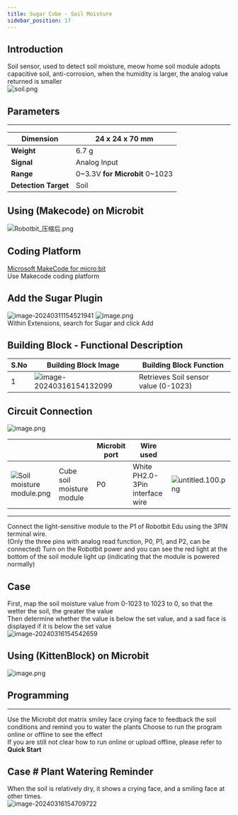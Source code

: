 ```yaml
---
title: Sugar Cube - Soil Moisture
sidebar_position: 17
---
```



## Introduction
Soil sensor, used to detect soil moisture, meow home soil module adopts capacitive soil, anti-corrosion, when the humidity is larger, the analog value returned is smaller<br />![soil.png](https://learn.kittenbot.cn/2024md_pic/1636035841223-6879353d-8781-4191-afc2-9a801c3506a1.png)





## Parameters
---
| **Dimension** | 24 x 24 x 70 mm |
| --- | --- |
| **Weight** | 6.7 g |
| **Signal** | Analog Input |
| **Range** | 0~3.3V **for Microbit** 0~1023 |
| **Detection Target** | Soil |





## Using (Makecode) on Microbit
![Robotbit_压缩后.png](https://learn.kittenbot.cn/2024md_pic/1709112761000-c84282ba-fe71-45c1-8ad4-8e7f6fc4738f.png)





##   Coding Platform
[Microsoft MakeCode for micro:bit](https://makecode.microbit.org/#editor)<br />Use Makecode coding platform





## Add the Sugar Plugin
![image-20240311154521941](https://learn.kittenbot.cn/2024md_pic/image-20240311154521941.png)
![image.png](https://learn.kittenbot.cn/2024md_pic/1709111641678-73b61119-c29c-4b48-add7-375ce9a15935.png)<br />
Within Extensions, search for Sugar and click Add





## Building Block - Functional Description
| S.No | Building Block Image | Building Block Function |
| --- | --- | --- |
| 1 | ![image-20240316154132099](https://learn.kittenbot.cn/2024md_pic/image-20240316154132099.png) | Retrieves Soil sensor value (0-1023) |





## Circuit Connection
![image.png](https://learn.kittenbot.cn/2024md_pic/1709804960998-4d716b9e-6abb-43e4-9e24-e169b29bd6b7.png)

|  |  | Microbit port | Wire used |  |
| --- | --- | --- | --- | --- |
| ![Soil moisture module.png](https://learn.kittenbot.cn/2024md_pic/1709805000326-8e9a9552-4c68-4278-a5d6-d4e5399bec81.png) | Cube soil moisture module | P0 | White PH2.0-3Pin interface wire | ![untitled.100.png](https://learn.kittenbot.cn/2024md_pic/1694663456622-fdd52039-7a0c-451f-96a0-feabdc797516.png) |
---
Connect the light-sensitive module to the P1 of Robotbit Edu using the 3PIN terminal wire.<br />(Only the three pins with analog read function, P0, P1, and P2, can be connected)
Turn on the Robotbit power and you can see the red light at the bottom of the soil module light up (indicating that the module is powered normally)<br />





## Case
First, map the soil moisture value from 0-1023 to 1023 to 0, so that the wetter the soil, the greater the value<br />Then determine whether the value is below the set value, and a sad face is displayed if it is below the set value<br />![image-20240316154542659](https://learn.kittenbot.cn/2024md_pic/image-20240316154542659.png)



## Using (KittenBlock) on Microbit



![image.png](https://learn.kittenbot.cn/2024md_pic/1634634849400-80cfdda4-b29b-483f-99b8-14ce5faf4b40.png)









## Programming
---
Use the Microbit dot matrix smiley face crying face to feedback the soil conditions and remind you to water the plants
Choose to run the program online or offline to see the effect<br />If you are still not clear how to run online or upload offline, please refer to **Quick Start**





## Case # Plant Watering Reminder
When the soil is relatively dry, it shows a crying face, and a smiling face at other times.<br />
![image-20240316154709722](https://learn.kittenbot.cn/2024md_pic/image-20240316154709722.png)



